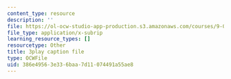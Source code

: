 ```yaml
---
content_type: resource
description: ''
file: https://ol-ocw-studio-app-production.s3.amazonaws.com/courses/9-00sc-introduction-to-psychology-fall-2011/386e49563e336baa7d11074491a55ae8_z9XQpjNgeBI.srt
file_type: application/x-subrip
learning_resource_types: []
resourcetype: Other
title: 3play caption file
type: OCWFile
uid: 386e4956-3e33-6baa-7d11-074491a55ae8
---
```

